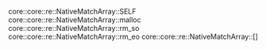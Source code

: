 core::core::re::NativeMatchArray::SELF
core::core::re::NativeMatchArray::malloc
core::core::re::NativeMatchArray::rm_so
core::core::re::NativeMatchArray::rm_eo
core::core::re::NativeMatchArray::[]